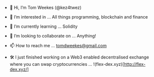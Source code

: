- 👋 Hi, I’m Tom Weekes (@kez4twez)
- 👀 I’m interested in ... All things programming, blockchain and finance
- 🌱 I’m currently learning ... Solidity
- 💞️ I’m looking to collaborate on ... Anything!
- 📫 How to reach me ... tomdweekes@gmail.com

- 🛠 I just finished working on a Web3 enabled decentralised exchange where you can swap cryptocurrencies  ... !(flex-dex.xyz)[http://flex-dex.xyz/]

<!---
kez4twez/kez4twez is a ✨ special ✨ repository because its `README.md` (this file) appears on your GitHub profile.
You can click the Preview link to take a look at your changes.
--->
